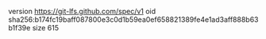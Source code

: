 version https://git-lfs.github.com/spec/v1
oid sha256:b174fc19baff087800e3c0d1b59ea0ef658821389fe4e1ad3aff888b63b1f39e
size 615
